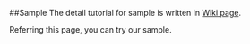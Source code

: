 ##Sample 
The detail tutorial for sample is written in <a href="https://github.com/k-shimari/nod4j/wiki/Try-our-viewer-in-a-debugging-sample">Wiki page</a>.

Referring this page, you can try our sample.
